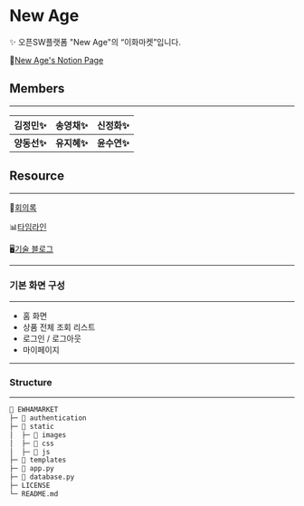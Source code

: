 # New Age

<aside>
✨ 오픈SW플랫폼 "New Age"의 “이화마켓”입니다.
  
📄[New Age's Notion Page](https://www.notion.so/New-Age-83b1390dd56a4c8ea56b01147e31571c?pvs=21)

</aside>

## Members

---

| 김정민✨ | 송영채✨ | 신정화✨ |
|---|---|---|
| __양동선✨__ | __유지혜✨__ | __윤수연✨__ |

## Resource

---

📝[회의록](https://www.notion.so/f1b0e2bf078941c8b82dc361d2293f4c?pvs=21)

📊[타임라인](https://www.notion.so/589df63ed8c246af96ba6fdb5d5e936d?pvs=21)

🖥️[기술 블로그](https://www.notion.so/63053ee775144d0089a3e0ecd9fe559a?pvs=21)

---

### 기본 화면 구성

---

- 홈 화면
- 상품 전체 조회 리스트
- 로그인 / 로그아웃
- 마이페이지

---

### Structure

---

```markdown
📁 EWHAMARKET
├─ 📁 authentication
├─ 📁 static
│  ├─ 📁 images
│  ├─ 📁 css
│  ├─ 📁 js
├─ 📁 templates
├─ 📑 app.py
├─ 📑 database.py
├─ LICENSE
└─ README.md
```
